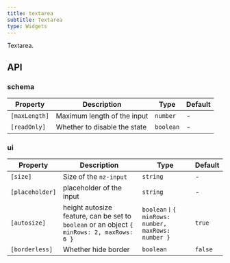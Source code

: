 ```yaml
---
title: textarea
subtitle: Textarea
type: Widgets
---
```


Textarea.

## API

### schema

| Property | Description | Type | Default |
|----------|-------------|------|---------|
| `[maxLength]` | Maximum length of the input | `number` | - |
| `[readOnly]` | Whether to disable the state | `boolean` | - |

### ui

| Property | Description | Type | Default |
|----------|-------------|------|---------|
| `[size]` | Size of the `nz-input` | `string` | - |
| `[placeholder]` | placeholder of the input | `string` | - |
| `[autosize]` | height autosize feature, can be set to `boolean` or an object `{ minRows: 2, maxRows: 6 }` | `boolean丨{ minRows: number, maxRows: number }` | `true` |
| `[borderless]` | Whether hide border | `boolean` | `false` |
